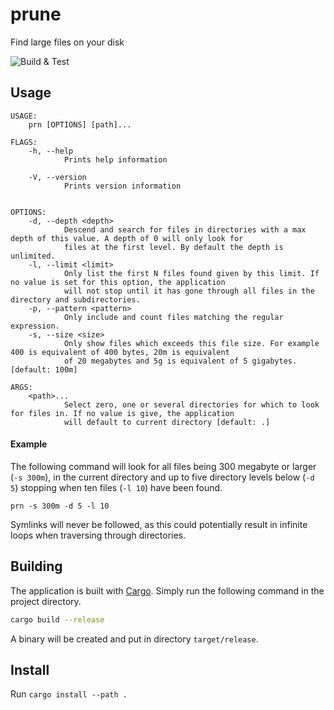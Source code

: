 # prune
Find large files on your disk

![Build & Test](https://github.com/mantono/prune/workflows/Build%20&%20Test/badge.svg)

## Usage
```
USAGE:
    prn [OPTIONS] [path]...

FLAGS:
    -h, --help       
            Prints help information

    -V, --version    
            Prints version information


OPTIONS:
    -d, --depth <depth>
            Descend and search for files in directories with a max depth of this value. A depth of 0 will only look for
            files at the first level. By default the depth is unlimited.
    -l, --limit <limit>
            Only list the first N files found given by this limit. If no value is set for this option, the application
            will not stop until it has gone through all files in the directory and subdirectories.
    -p, --pattern <pattern>
            Only include and count files matching the regular expression.
    -s, --size <size>
            Only show files which exceeds this file size. For example 400 is equivalent of 400 bytes, 20m is equivalent
            of 20 megabytes and 5g is equivalent of 5 gigabytes. [default: 100m]

ARGS:
    <path>...    
            Select zero, one or several directories for which to look for files in. If no value is give, the application
            will default to current directory [default: .]
```

#### Example
The following command will look for all files being 300 megabyte or larger (`-s 300m`), in the current directory and up to five directory levels
below (`-d 5`) stopping when ten files (`-l 10`) have been found.

`prn -s 300m -d 5 -l 10`

Symlinks will never be followed, as this could potentially result in infinite loops when traversing through directories.

## Building
The application is built with [Cargo](https://doc.rust-lang.org/cargo/getting-started/installation.html). Simply run the following command in the project directory.
```bash
cargo build --release
```
A binary will be created and put in directory `target/release`. 

## Install
Run `cargo install --path .`

